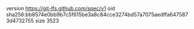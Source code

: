 version https://git-lfs.github.com/spec/v1
oid sha256:bb8574e0bb9b7c5f615be3a8c84cce3274bd57a7075aedffa6475873d4732755
size 3523
